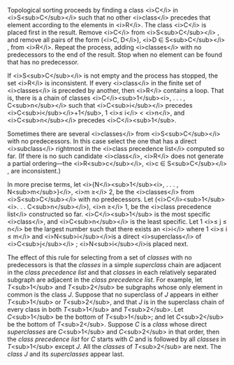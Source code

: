  

Topological sorting proceeds by finding a class &#60;i&#62;C&#60;/i&#62; in &#60;i&#62;S&#60;sub&#62;C&#60;/sub&#62;&#60;/i&#62; such that no other &#60;i&#62;class&#60;/i&#62; precedes that element according to the elements in &#60;i&#62;R&#60;/i&#62;. The class &#60;i&#62;C&#60;/i&#62; is placed first in the result. Remove &#60;i&#62;C&#60;/i&#62; from &#60;i&#62;S&#60;sub&#62;C&#60;/sub&#62;&#60;/i&#62; , and remove all pairs of the form (&#60;i&#62;C, D&#60;/i&#62;), &#60;i&#62;D ∈ S&#60;sub&#62;C&#60;/sub&#62;&#60;/i&#62; , from &#60;i&#62;R&#60;/i&#62;. Repeat the process, adding &#60;i&#62;classes&#60;/i&#62; with no predecessors to the end of the result. Stop when no element can be found that has no predecessor. 

If &#60;i&#62;S&#60;sub&#62;C&#60;/sub&#62;&#60;/i&#62; is not empty and the process has stopped, the set &#60;i&#62;R&#60;/i&#62; is inconsistent. If every &#60;i&#62;class&#60;/i&#62; in the finite set of &#60;i&#62;classes&#60;/i&#62; is preceded by another, then &#60;i&#62;R&#60;/i&#62; contains a loop. That is, there is a chain of classes &#60;i&#62;C&#60;/i&#62;&#60;sub&#62;1&#60;/sub&#62;&#60;i&#62;, . . . , C&#60;sub&#62;n&#60;/sub&#62;&#60;/i&#62; such that &#60;i&#62;C&#60;sub&#62;i&#60;/sub&#62;&#60;/i&#62; precedes &#60;i&#62;C&#60;sub&#62;i&#60;/sub&#62;&#60;/i&#62;+1&#60;/sub&#62;, 1 &#60;i&#62;≤ i&#60;/i&#62; &#60; &#60;i&#62;n&#60;/i&#62;, and &#60;i&#62;C&#60;sub&#62;n&#60;/sub&#62;&#60;/i&#62; precedes &#60;i&#62;C&#60;/i&#62;&#60;sub&#62;1&#60;/sub&#62;. 

Sometimes there are several &#60;i&#62;classes&#60;/i&#62; from &#60;i&#62;S&#60;sub&#62;C&#60;/sub&#62;&#60;/i&#62; with no predecessors. In this case select the one that has a direct &#60;i&#62;subclass&#60;/i&#62; rightmost in the &#60;i&#62;class precedence list&#60;/i&#62; computed so far. (If there is no such candidate &#60;i&#62;class&#60;/i&#62;, &#60;i&#62;R&#60;/i&#62; does not generate a partial ordering—the &#60;i&#62;R&#60;sub&#62;c&#60;/sub&#62;&#60;/i&#62;, &#60;i&#62;c ∈ S&#60;sub&#62;C&#60;/sub&#62;&#60;/i&#62; , are inconsistent.)  



In more precise terms, let &#60;i&#62;&#123;N&#60;/i&#62;&#60;sub&#62;1&#60;/sub&#62;&#60;i&#62;, . . . , N&#60;sub&#62;m&#60;/sub&#62;&#125;&#60;/i&#62;, &#60;i&#62;m ≥&#60;/i&#62; 2, be the &#60;i&#62;classes&#60;/i&#62; from &#60;i&#62;S&#60;sub&#62;C&#60;/sub&#62;&#60;/i&#62; with no predecessors. Let (&#60;i&#62;C&#60;/i&#62;&#60;sub&#62;1&#60;/sub&#62; &#60;i&#62;. . . C&#60;sub&#62;n&#60;/sub&#62;&#60;/i&#62;), &#60;i&#62;n ≥&#60;/i&#62; 1, be the &#60;i&#62;class precedence list&#60;/i&#62; constructed so far. &#60;i&#62;C&#60;/i&#62;&#60;sub&#62;1&#60;/sub&#62; is the most specific &#60;i&#62;class&#60;/i&#62;, and &#60;i&#62;C&#60;sub&#62;n&#60;/sub&#62;&#60;/i&#62; is the least specific. Let 1 &#60;i&#62;≤ j ≤ n&#60;/i&#62; be the largest number such that there exists an &#60;i&#62;i&#60;/i&#62; where 1 &#60;i&#62;≤ i ≤ m&#60;/i&#62; and &#60;i&#62;N&#60;sub&#62;i&#60;/sub&#62;&#60;/i&#62;is a direct &#60;i&#62;superclass&#60;/i&#62; of &#60;i&#62;C&#60;sub&#62;j&#60;/sub&#62;&#60;/i&#62; ; &#60;i&#62;N&#60;sub&#62;i&#60;/sub&#62;&#60;/i&#62;is placed next. 

The effect of this rule for selecting from a set of *classes* with no predecessors is that the *classes* in a simple *superclass* chain are adjacent in the *class precedence list* and that *classes* in each relatively separated subgraph are adjacent in the *class precedence list*. For example, let *T*&#60;sub&#62;1&#60;/sub&#62; and *T*&#60;sub&#62;2&#60;/sub&#62; be subgraphs whose only element in common is the class *J*. Suppose that no superclass of *J* appears in either *T*&#60;sub&#62;1&#60;/sub&#62; or *T*&#60;sub&#62;2&#60;/sub&#62;, and that *J* is in the superclass chain of every class in both *T*&#60;sub&#62;1&#60;/sub&#62; and *T*&#60;sub&#62;2&#60;/sub&#62;. Let *C*&#60;sub&#62;1&#60;/sub&#62; be the bottom of *T*&#60;sub&#62;1&#60;/sub&#62;; and let *C*&#60;sub&#62;2&#60;/sub&#62; be the bottom of *T*&#60;sub&#62;2&#60;/sub&#62;. Suppose *C* is a *class* whose direct *superclasses* are *C*&#60;sub&#62;1&#60;/sub&#62; and *C*&#60;sub&#62;2&#60;/sub&#62; in that order, then the *class precedence list* for *C* starts with *C* and is followed by all *classes* in *T*&#60;sub&#62;1&#60;/sub&#62; except *J*. All the *classes* of *T*&#60;sub&#62;2&#60;/sub&#62; are next. The *class J* and its *superclasses* appear last. 


